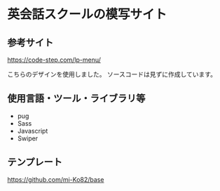 # 英会話スクールの模写サイト
## 参考サイト
https://code-step.com/lp-menu/

こちらのデザインを使用しました。
ソースコードは見ずに作成しています。

## 使用言語・ツール・ライブラリ等
- pug
- Sass
- Javascript
- Swiper

## テンプレート
https://github.com/mi-Ko82/base
